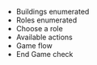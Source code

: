 * Buildings enumerated
* Roles enumerated
* Choose a role
* Available actions
* Game flow
* End Game check